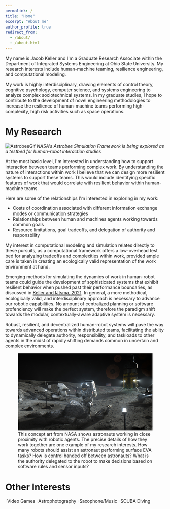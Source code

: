 ```yaml
---
permalink: /
title: "Home"
excerpt: "About me"
author_profile: true
redirect_from: 
  - /about/
  - /about.html
---
```


My name is Jacob Keller and I'm a Graduate Research Associate within the Department of Integrated Systems Engineering at Ohio State University. My research interests include human-machine teaming, resilience engineering, and computational modeling. 


My work is highly interdisciplinary, drawing elements of control theory, cognitive psychology, computer science, and systems engineering to analyze complex sociotechnical systems. In my graduate studies, I hope to contribute to the development of novel engineering methodologies to increase the resilience of human-machine teams performing high-complexity, high risk activities such as space operations.


My Research
======


![AstrobeeGif](https://user-images.githubusercontent.com/70432484/124196130-c7b03f00-da99-11eb-9cb5-bb6b99b4f72a.gif)
*NASA's Astrobee Simulation Framework is being explored as a testbed for human-robot interaction studies*

At the most basic level, I'm interested in understanding how to support interaction between teams performing complex work. By understanding the nature of interactions within work I believe that we can design more resilient systems to support these teams. This would include identifying specific features of work that would correlate with resilient behavior within human-machine teams. 

Here are some of the relationships I'm interested in exploring in my work:
- Costs of coordination associated with different information exchange modes or communication strategies
- Relationships between human and machines agents working towards common goals
- Resource limitations, goal tradeoffs, and delegation of authority and responsbility

My interest in computational modeling and simulation relates directly to these pursuits, as a computational framework offers a low-overhead test bed for analyzing tradeoffs and complexities within work, provided ample care is taken in creating an ecologically valid representation of the work environment at hand. 

Emerging methods for simulating the dynamics of work in human-robot teams could guide the development of sophisticated systems that exhibit resilient behavior when pushed past their performance boundaries, as discussed in [Keller and IJtsma, 2021](https://jkeller52.github.io/files/testbed_requirements_final.pdf). In general, a more methodical, ecologically valid, and interdisciplinary approach is necessary to advance our robotic capabilities. No amount of centralized planning or software profenciency will make the perfect system, therefore the paradigm shift towards the modular, contextually-aware adaptive system is necessary. 


Robust, resilient, and decentralized human-robot systems will pave the way towards advanced operations within distributed teams, facilitating the ablity to dynamically delegate authority, responsibility, and taskloads to other agents in the midst of rapidly shifting demands common in uncertain and complex environments. 



<figure>
  <img src='/images/Artemis.png' alt="NASA Artemis Concept Art">
  <figcaption> This concept art from NASA shows astronauts working in close proximity with robotic agents. The precise details of how they work together are one example of my research interests. How many robots should assist an astronaut performing surface EVA tasks? How is control handed off between astronauts? What is the authority delegated to the robot to make decisions based on software rules and sensor inputs?</figcaption>
</figure>




Other Interests
======
-Video Games
-Astrophotography
-Saxophone/Music
-SCUBA Diving
